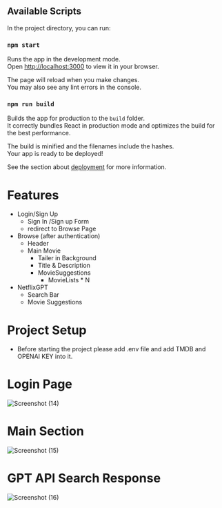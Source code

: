 

## Available Scripts

In the project directory, you can run:

### `npm start`

Runs the app in the development mode.\
Open [http://localhost:3000](http://localhost:3000) to view it in your browser.

The page will reload when you make changes.\
You may also see any lint errors in the console.

### `npm run build`

Builds the app for production to the `build` folder.\
It correctly bundles React in production mode and optimizes the build for the best performance.

The build is minified and the filenames include the hashes.\
Your app is ready to be deployed!

See the section about [deployment](https://facebook.github.io/create-react-app/docs/deployment) for more information.

# Features

- Login/Sign Up
  - Sign In /Sign up Form
  - redirect to Browse Page
- Browse (after authentication)
  - Header
  - Main Movie
    - Tailer in Background
    - Title & Description
    - MovieSuggestions
      - MovieLists \* N
- NetflixGPT
  - Search Bar
  - Movie Suggestions

# Project Setup

- Before starting the project please add .env file and add TMDB and OPENAI KEY into it.


# Login Page
![Screenshot (14)](https://github.com/rajatsingharora27/netflix-gpt/assets/76241298/be0c956a-6da8-4c90-9a3f-6d099a760310)

# Main Section
![Screenshot (15)](https://github.com/rajatsingharora27/netflix-gpt/assets/76241298/b341871e-c2a9-4c15-b1df-3e77ef703a6d)

# GPT API Search Response

![Screenshot (16)](https://github.com/rajatsingharora27/netflix-gpt/assets/76241298/19509693-69e1-4781-b844-8dfe12580f13)



